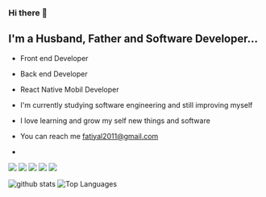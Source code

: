 ### Hi there 👋
<h2> I'm a Husband, Father and Software Developer...</h2>

* Front end Developer
* Back end Developer
* React Native Mobil Developer

* I'm currently studying software engineering and still improving myself
* I love learning and grow my self new things and software
* You can reach me fatiyal2011@gmail.com
* 



<img src="https://img.shields.io/badge/-HTML-e34f26?logo=html5&logoColor=fff"> <img src="https://img.shields.io/badge/-CSS-1572B6?logo=css&logoColor=fff"> <img src="https://img.shields.io/badge/-JS-F7DF1E?logo=js&logoColor=fff"> <img src="https://img.shields.io/badge/-REACT-61DAFB?logo=react&logoColor=fff"> <img src="https://img.shields.io/badge/-TYPESCRIPT-3178C6?logo=typescript&logoColor=fff">

![github stats](https://github-readme-stats.vercel.app/api?username=fatihyaldiz&count_private=true&show_icons=true&theme=radical)   ![Top Languages](https://github-readme-stats.vercel.app/api/top-langs/?username=fatihyaldiz&show_icons=true&theme=radical)


